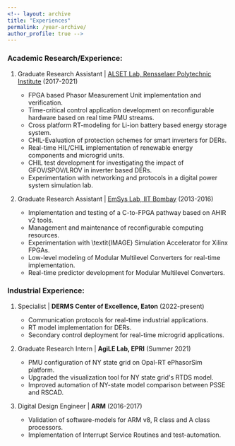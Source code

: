 ```yaml
---
<!-- layout: archive
title: "Experiences"
permalink: /year-archive/
author_profile: true -->
---
```



### Academic Research/Experience:

1. Graduate Research Assistant | [ALSET Lab, Rensselaer Polytechnic Institute](https://alsetlab.github.io/) (2017-2021)
    - FPGA based Phasor Measurement Unit implementation and verification. 
    - Time-critical control application development on reconfigurable hardware based on real time PMU streams. 
    - Cross platform RT-modeling for Li-ion battery based energy storage system.  
    - CHIL-Evaluation of protection schemes for smart inverters for DERs. 
    - Real-time HIL/CHIL implementation of renewable energy components and microgrid units. 
    - CHIL test development for investigating the impact of GFOV/SPOV/LROV in inverter based DERs.
    - Experimentation with networking and protocols in a digital power system simulation lab. 
  
2. Graduate Research Assistant | [EmSys Lab, IIT Bombay](https://www.ee.iitb.ac.in/web/research/labs/emsys) (2013-2016)
    - Implementation and testing of a C-to-FPGA pathway based on AHIR v2 tools.
    - Management and maintenance of reconfigurable computing resources. 
    - Experimentation with \textit{IMAGE} Simulation Accelerator for Xilinx FPGAs.   
    - Low-level modeling of Modular Multilevel Converters for real-time implementation.  
    - Real-time predictor development for Modular Multilevel Converters.

### Industrial Experience: 

1. Specialist | **DERMS Center of Excellence, Eaton** (2022-present)
    - Communication protocols for real-time industrial applications. 
    - RT model implementation for DERs. 
    - Secondary control deployment for real-time microgrid applications.
  
2. Graduate Research Intern | **AgiLE Lab, EPRI** (Summer 2021)
    - PMU configuration of NY state grid on Opal-RT ePhasorSim platform. 
    - Upgraded the visualization tool for NY state grid's RTDS model. 
    - Improved automation of NY-state model comparison between PSSE and RSCAD. 
  
3. Digital Design Engineer | **ARM** (2016-2017)
    - Validation of software-models for ARM v8, R class and A class processors. 
    - Implementation of Interrupt Service Routines and test-automation. 
